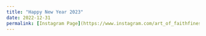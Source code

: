 ```yaml
---
title: "Happy New Year 2023"
date: 2022-12-31
permalink: [Instagram Page](https://www.instagram.com/art_of_faithfinessefitness/)
---
```

